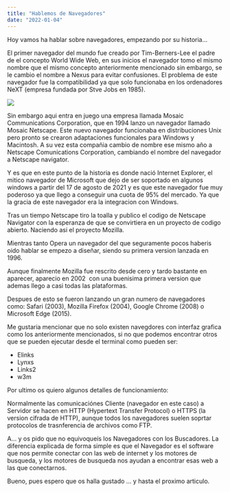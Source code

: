 ```yaml
---
title: "Hablemos de Navegadores"
date: "2022-01-04"
---
```


Hoy vamos ha hablar sobre navegadores, empezando por su historia...

El primer navegador del mundo fue creado por Tim-Berners-Lee el padre de el concepto World Wide Web, en sus inicios el navegador tomo el mismo nombre que el mismo concepto anteriormente mencionado sin embargo, se le cambio el nombre a Nexus para evitar confusiones. El problema de este navegador fue la compatibilidad ya que solo funcionaba en los ordenadores NeXT (empresa fundada por Stve Jobs en 1985).

![](images/Captura-de-pantalla-2022-01-04-a-las-20.47.20-185x200.png)

Sin embargo aqui entra en juego una empresa llamada Mosaic Communications Corporation, que en 1994 lanzo un navegador llamado Mosaic Netscape. Este nuevo navegador funcionaba en distribuciones Unix pero pronto se crearon adaptaciones funcionales para Windows y Macintosh. A su vez esta compañia cambio de nombre ese mismo año a Netscape Comunications Corporation, cambiando el nombre del navegador a Netscape navigator.

Y es que en este punto de la historia es donde nació Internet Explorer, el mitico navegador de Microsoft que dejo de ser soportado en algunos windows a partir del 17 de agosto de 2021 y es que este navegador fue muy poderoso ya que llego a conseguir una cuota de 95% del mercado. Ya que la gracia de este navegador era la integracion con Windows.

Tras un tiempo Netscape tiro la toalla y publico el codigo de Netscape Navigator con la esperanza de que se convirtiera en un proyecto de codigo abierto. Naciendo asi el proyecto Mozilla.

Mientras tanto Opera un navegador del que seguramente pocos haberis oido hablar se empezo a diseñar, siendo su primera version lanzada en 1996.

Aunque finalmente Mozilla fue rescrito desde cero y tardo bastante en aparecer, aparecio en 2002  con una buenisima primera version que ademas llego a casi todas las plataformas.

Despues de esto se fueron lanzando un gran numero de navegadores como: Safari (2003), Mozilla Firefox (2004), Google Chrome (2008) o Microsoft Edge (2015).

Me gustaria mencionar que no solo existen navegdores con interfaz grafica como los anteriormente mencionados, si no que podemos encontrar otros que se pueden ejecutar desde el terminal como pueden ser:

- Elinks
- Lynxs
- Links2
- w3m

Por ultimo os quiero algunos detalles de funcionamiento:

Normalmente las comunicaciónes Cliente (navegador en este caso) a Servidor se hacen en HTTP (Hypertext Transfer Protocol) o HTTPS (la version cifrada de HTTP), aunque todos los navegadores suelen soprtar protocolos de trasnferencia de archivos como FTP.

A... y os pido que no equivoqueís los Navegadores con los Buscadores. La diferencia explicada de forma simple es que el Navegador es el software que nos permite conectar con las web de internet y los motores de busqueda, y los motores de busqueda nos ayudan a encontrar esas web a las que conectarnos.

Bueno, pues espero que os halla gustado ... y hasta el proximo articulo.

